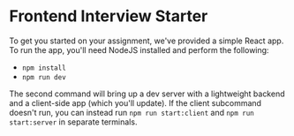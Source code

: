 # Frontend Interview Starter

To get you started on your assignment, we've provided a simple React app. To run the app, you'll need NodeJS installed and perform the following:

- `npm install`
- `npm run dev`

The second command will bring up a dev server with a lightweight backend and a client-side app (which you'll update). If the client subcommand doesn't run, you can instead run `npm run start:client` and `npm run start:server` in separate terminals.
